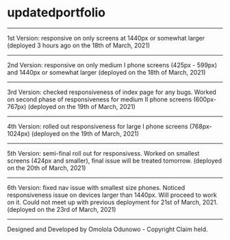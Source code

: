 # updatedportfolio

---

1st Version: responsive on only screens at 1440px or somewhat larger (deployed 3 hours ago on the 18th of March, 2021)

---

2nd Version: responsive on only medium I phone screens (425px - 599px) and 1440px or somewhat larger (deployed on the 18th of March, 2021)

---
3rd Version: checked responsiveness of index page for any bugs. Worked on second phase of responsiveness for medium II phone screens (600px-767px) (deployed on the 19th of March, 2021)

---
4th Version: rolled out responsiveness for large I phone screens (768px-1024px) (deployed on the 19th of March, 2021)

---
5th Version: semi-final roll out for responsivess. Worked on smallest screens (424px and smaller), final issue will be treated tomorrow. (deployed on the 20th of March, 2021)

---
6th Version: fixed nav issue with smallest size phones. Noticed responsiveness issue on devices larger than 1440px. Will proceed to work on it. Could not meet up with previous deployment for 21st of March, 2021.(deployed on the 23rd of March, 2021)

---
Designed and Developed by Omolola Odunowo - Copyright Claim held.
